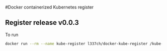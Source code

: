 #Docker containerized Kubernetes register

## Register release  v0.0.3

To run

```bash
docker run --rm --name kube-register l337ch/docker-kube-register /kube-register [runtime options]
